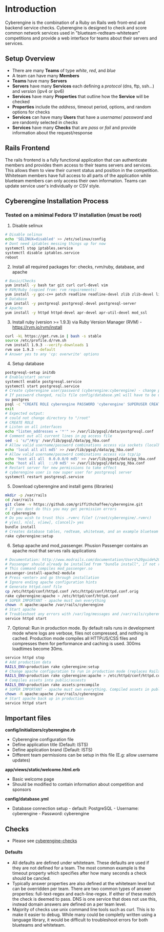# Introduction

Cyberengine is the combination of a Ruby on Rails web front-end and backend service checks. Cyberengine is designed to check and score common network services used in "blueteam-redteam-whiteteam" competitions and provide a web interface for teams about their servers and services.


## Setup Overview

* There are many **Teams** of type _white_, _red_, and _blue_
* A team can have many **Members** 
* **Teams** have many **Servers**
* **Servers** have many **Services** each defining a _protocol_ (dns, ftp, ssh...) and _version_ (ipv4 or ipv6) 
* **Services** have many **Properties** that outline how the **Service** will be checked
* **Properties** include the _address_, timeout period, options, and random options for checks
* **Services** can have many **Users** that have a _username_/ _password_ and are randomly selected in checks
* **Services** have many **Checks** that are _pass_ or _fail_ and provide information about the request/response


## Rails Frontend

The rails frontend is a fully functional application that can authenticate members and provides them access to their teams servers and services. This allows them to view their current status and position in the competition. Whiteteam members have full access to all parts of the application while blueteam members can only access their own information. Teams can update service user's individually or CSV style. 


## Cyberengine Installation Process 
### Tested on a minimal Fedora 17 installation (must be root)

1. Disable selinux
```bash
# Disable selinux
echo 'SELINUX=disabled' >> /etc/selinux/config
# Dont need iptables messing things up for now
systemctl stop iptables.service
systemctl disable iptables.service
reboot
```

2. Install all required packages for: checks, rvm/ruby, database, and apache
```bash
# Basic/Checks
yum install -y bash tar git curl curl-devel vim
# RVM/Ruby (copied from: rvm requirements) 
yum install -y gcc-c++ patch readline readline-devel zlib zlib-devel libyaml-devel libffi-devel openssl-devel make bzip2 autoconf automake libtool bison iconv-devel
# Database
yum install -y postgresql postgresql-devel postgresql-server
# Apache
yum install -y httpd httpd-devel apr-devel apr-util-devel mod_ssl
```

3. Install ruby (version >= 1.9.3) via Ruby Version Manager (RVM) - https://rvm.io/rvm/install
```bash
curl -kL https://get.rvm.io | bash -s stable
source /etc/profile.d/rvm.sh
rvm install 1.9.3 --verify-downloads 1
rvm use 1.9.3 --default
# Answer yes to any 'cp: overwrite' options
```

4. Setup database
```bash
postgresql-setup initdb
# Enable/start server
systemctl enable postgresql.service
systemctl start postgresql.service
# Create cyberengine user/password (cyberengine:cyberengine) - change password in competition
# If password changed, rails file config/database.yml will have to be updated
su postgres
psql -c "CREATE ROLE cyberengine PASSWORD 'cyberengine' SUPERUSER CREATEDB CREATEROLE INHERIT LOGIN"
exit
# Expected output:
# could not change directory to "/root"
# CREATE ROLE
# Listen on all interfaces
echo "listen_addresses = '*'" >> /var/lib/pgsql/data/postgresql.conf 
# Comment out all current lines in pg access file
sed -i 's/^/#/g' /var/lib/pgsql/data/pg_hba.conf
# Allow valid username/password combinations access via sockets (localhost)
echo 'local all all md5' >> /var/lib/pgsql/data/pg_hba.conf 
# Allow valid username/password combinations access via tcp/ip
echo 'host all all  0.0.0.0/0 md5' >> /var/lib/pgsql/data/pg_hba.conf 
echo 'host all all  ::/0 md5' >> /var/lib/pgsql/data/pg_hba.conf 
# Restart server for new permissions to take effect
# cyberengine user is now super user for postgresql server
systemctl restart postgresql.service
```

5. Download cyberengine and install gems (libraries)
```bash
mkdir -p /var/rails
cd /var/rails
git clone -v https://github.com/griffithchaffee/cyberengine.git
# If you dont do this you may get permission errors
cd cyberengine
# Do you wish to trust this .rvmrc file? (/root/cyberengine/.rvmrc)
# y[es], n[o], v[iew], c[ancel]> yes
bundle install
# Creates database tables, redteam, whiteteam, and an example blueteam
rake cyberengine:setup
```

6. Setup apache and mod_passenger. Phusion Passenger contains an apache mod that serves rails applications
```bash
# Documentation: http://www.modrails.com/documentation/Users%20guide%20Apache.html
# Passenger should already be installed from "bundle install", if not run: gem install passenger
# This command compiles mod_passenger.so
passenger-install-apache2-module
# Press <enter> and go through installation
# Ignore ending apache configuration hints
# Generate httpd.conf file
cp /etc/httpd/conf/httpd.conf /etc/httpd/conf/httpd.conf.orig
rake cyberengine:apache > /etc/httpd/conf/httpd.conf
# SUPER IMPORTANT - apache must own everything
chown -R apache:apache /var/rails/cyberengine 
# Start apache
# Troubleshoot any errors with /var/log/messages and /var/rails/cyberengine/log/apache_error.log
service httpd start
```

7. Optional: Run in production mode. By default rails runs in development mode where logs are verbose, files not compressed, and nothing is cached. Production mode compiles all HTTP/JS/CSS files and compresses them for performance and caching is used. 300ms loadtimes become 30ms.
```bash
service httpd stop
# Add production data
RAILS_ENV=production rake cyberengine:setup
# Change apache configuration to run in production mode (replaces RailsEnv option)
RAILS_ENV=production rake cyberengine:apache > /etc/httpd/conf/httpd.conf
# Compiles assets into public/assests 
RAILS_ENV=production rake assets:precompile
# SUPER IMPORTANT - apache must own everything. Compiled assets in public/assets are owned by root by default and will cause errors.
chown -R apache:apache /var/rails/cyberengine 
# Start apache back up in production
service httpd start
```

## Important files

**config/initializers/cyberengine.rb**
* Cyberengine configuration file
* Define application title (Default: ISTS)
* Define application brand (Default: ISTS)
* Different team permissions can be setup in this file (E.g: allow username updates)

**app/views/static/welcome.html.erb** 
* Basic welcome page
* Should be modified to contain information about competition and sponsors

**config/database.yml**
* Database connection setup - default: PostgreSQL - Username: cyberengine - Password: cyberengine


## Checks
* Please see [cyberengine-checks](https://github.com/griffithchaffee/cyberengine-checks)

#### Defaults
* All defaults are defined under whiteteam. These defaults are used if they are not defined for a team. The most common example is the timeout property which specifies after how many seconds a check should be cancled.
* Typically answer properties are also defined at the whiteteam level but can be overridden per team. There are two common types of answer properties: full-text-regex and each-line-regex. If either of these match the check is deemed to pass. DNS is one service that does not use this, instead domain answers are defined on a per team level.
* Majority of checks use unix command line tools such as curl. This is to make it easier to debug. While many could be completly written using a language library, it would be difficult to troubleshoot errors for both blueteams and whiteteam.
